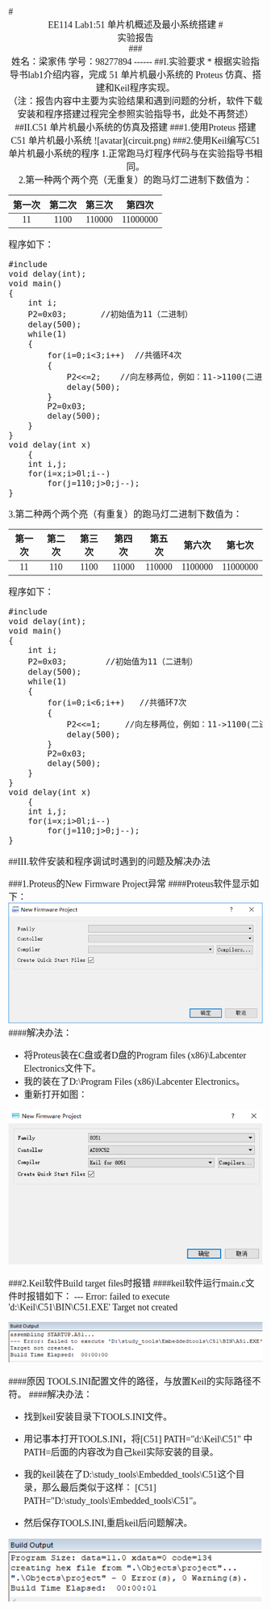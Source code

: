 <font size=4 face="黑体">
#<center> EE114 Lab1:51 单片机概述及最小系统搭建
#<center>实验报告 </center>
###<center> 姓名：梁家伟 学号：98277894
------
##I.实验要求
* 根据实验指导书lab1介绍内容，完成 51 单片机最小系统的 Proteus 仿真、搭建和Keil程序实现。
<br/>（注：报告内容中主要为实验结果和遇到问题的分析，软件下载安装和程序搭建过程完全参照实验指导书，此处不再赘述）</br>
##II.C51 单片机最小系统的仿真及搭建
###1.使用Proteus 搭建C51 单片机最小系统
![avatar](circuit.png)
###2.使用Keil编写C51单片机最小系统的程序
1.正常跑马灯程序代码与在实验指导书相同。
<br>
2.第一种两个两个亮（无重复）的跑马灯二进制下数值为：

<div align=center>

第一次 | 第二次 | 第三次 | 第四次
:-: | :-: | :-: | :-:
11 | 1100 | 110000 | 11000000
<div align=left>


程序如下：
<pre>
#include<reg52.h>
void delay(int);
void main()
{
	int i;
	P2=0x03;       //初始值为11（二进制）
	delay(500);
	while(1)
	{
		for(i=0;i<3;i++)  //共循环4次
		{
			P2<<=2;    //向左移两位，例如：11->1100(二进制)
			delay(500);
		}
		P2=0x03;
		delay(500);
	}
}
void delay(int x)
	{
	int i,j;
	for(i=x;i>0l;i--)
		for(j=110;j>0;j--);
}</pre>

3.第二种两个两个亮（有重复）的跑马灯二进制下数值为：
<div align=center>

第一次 | 第二次 | 第三次 | 第四次 | 第五次 | 第六次 | 第七次
:-: | :-: | :-: | :-: | :-: | :-: | :-:
11 | 110 | 1100 | 11000 | 110000 | 1100000 | 11000000 
<div align=left>

程序如下：
<pre>
#include<reg52.h>
void delay(int);
void main()
{
	int i;
	P2=0x03;        //初始值为11（二进制）
	delay(500);
	while(1)
	{
		for(i=0;i<6;i++)   //共循环7次
		{
			P2<<=1;     //向左移两位，例如：11->1100(二进制)
			delay(500);
		}
		P2=0x03;
		delay(500);
	}
}
void delay(int x)
	{
	int i,j;
	for(i=x;i>0l;i--)
		for(j=110;j>0;j--);
}</pre>


##III.软件安装和程序调试时遇到的问题及解决办法

###1.Proteus的New Firmware Project异常
####Proteus软件显示如下：
![avatar](l.png)
####解决办法：
* 将Proteus装在C盘或者D盘的Program files (x86)\Labcenter Electronics文件下。
* 我的装在了D:\Program Files (x86)\Labcenter Electronics。
* 重新打开如图：

![avatar](2.png)

###2.Keil软件Build target files时报错
####keil软件运行main.c文件时报错如下：
--- Error: failed to execute 'd:\Keil\C51\BIN\C51.EXE'
Target not created

![avatar](keil_error.png)

####原因
TOOLS.INI配置文件的路径，与放置Keil的实际路径不符。
####解决办法：
* 找到keil安装目录下TOOLS.INI文件。
* 用记事本打开TOOLS.INI，将[C51] PATH="d:\Keil\C51"
中PATH=后面的内容改为自己keil实际安装的目录。

* 我的keil装在了D:\study_tools\Embedded_tools\C51这个目录，那么最后类似于这样：
[C51]
PATH="D:\study_tools\Embedded_tools\C51"。

* 然后保存TOOLS.INI,重启keil后问题解决。

![avatar](keil_right.png)